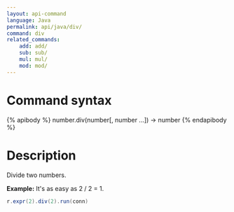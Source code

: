 ```yaml
---
layout: api-command
language: Java
permalink: api/java/div/
command: div
related_commands:
    add: add/
    sub: sub/
    mul: mul/
    mod: mod/
---
```


# Command syntax #

{% apibody %}
number.div(number[, number ...]) &rarr; number
{% endapibody %}

# Description #

Divide two numbers.

__Example:__ It's as easy as 2 / 2 = 1.

```java
r.expr(2).div(2).run(conn)
```

